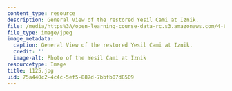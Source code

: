 ```yaml
---
content_type: resource
description: General View of the restored Yesil Cami at Iznik.
file: /media/https%3A/open-learning-course-data-rc.s3.amazonaws.com/4-614-religious-architecture-and-islamic-cultures-fall-2002/75a440c24c4c5ef5887d7bbfb07d8509_1125.jpg
file_type: image/jpeg
image_metadata:
  caption: General View of the restored Yesil Cami at Iznik.
  credit: ''
  image-alt: Photo of the Yesil Cami at Iznik
resourcetype: Image
title: 1125.jpg
uid: 75a440c2-4c4c-5ef5-887d-7bbfb07d8509
---
```

